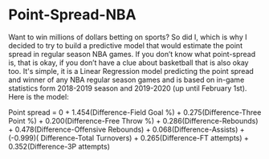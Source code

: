 # Point-Spread-NBA 

Want to win millions of dollars betting on sports? So did I, which is why I decided to try to build a predictive model that would estimate the point spread in regular season NBA games. If you don’t know what point-spread is, that is okay, if you don’t have a clue about basketball that is also okay too. It's simple, it is a Linear Regression model predicting the point spread and winner of any NBA regular season games and is based on in-game statistics form 2018-2019 season and 2019-2020 (up until February 1st). Here is the model:

Point spread = 0 + 1.454(Difference-Field Goal %) + 0.275(Difference-Three Point %) + 0.200(Difference-Free Throw %) + 0.286(Difference-Rebounds) + 0.478(Difference-Offensive Rebounds) + 0.068(Difference-Assists) + (-0.999)( Difference-Total Turnovers) + 0.265(Difference-FT attempts) + 0.352(Difference-3P attempts)


